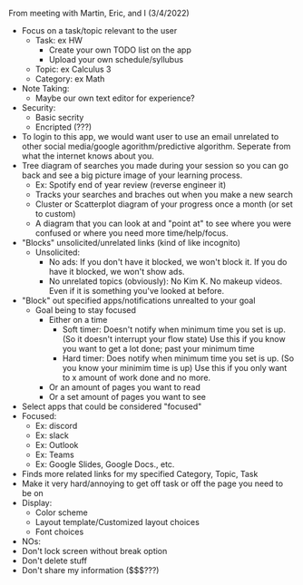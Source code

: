 
From meeting with Martin, Eric, and I (3/4/2022)
- Focus on a task/topic relevant to the user
  - Task: ex HW
    - Create your own TODO list on the app
    - Upload your own schedule/syllubus
  - Topic: ex Calculus 3
  - Category: ex Math
- Note Taking:
  - Maybe our own text editor for experience?
- Security:
  - Basic secrity
  - Encripted (???) 
- To login to this app, we would want user to use an email unrelated to other social media/google agorithm/predictive algorithm. Seperate from what the internet knows about you.
- Tree diagram of searches you made during your session so you can go back and see a big picture image of your learning process.
  - Ex: Spotify end of year review (reverse engineer it)
  - Tracks your searches and braches out when you make a new search
  - Cluster or Scatterplot diagram of your progress once a month (or set to custom)
  - A diagram that you can look at and "point at" to see where you were confused or where you need more time/help/focus.
- "Blocks" unsolicited/unrelated links (kind of like incognito)
  - Unsolicited:  
    - No ads: If you don't have it blocked, we won't block it. If you do have it blocked, we won't show ads.
    - No unrelated topics (obviously): No Kim K. No makeup videos. Even if it is something you've looked at before.
- "Block" out specified apps/notifications unrealted to your goal
  - Goal being to stay focused
    - Either on a time
      - Soft timer: Doesn't notify when minimum time you set is up. (So it doesn't interrupt your flow state)
        Use this if you know you want to get a lot done; past your minimum time 
      - Hard timer: Does notify when minimum time you set is up. (So you know your minimim time is up)
        Use this if you only want to x amount of work done and no more.
    - Or an amount of pages you want to read
    - Or a set amount of pages you want to see
 - Select apps that could be considered "focused"
  - Focused:
    - Ex: discord
    - Ex: slack
    - Ex: Outlook
    - Ex: Teams
    - Ex: Google Slides, Google Docs., etc.
- Finds more related links for my specified Category, Topic, Task
- Make it very hard/annoying to get off task or off the page you need to be on
- Display:
  - Color scheme
  - Layout template/Customized layout choices
  - Font choices
 - NOs:
  - Don't lock screen without break option
  - Don't delete stuff
  - Don't share my information ($$$???)
